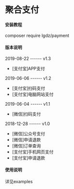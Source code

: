 # 聚合支付

#### 安装教程

composer require lgdz/payment

#### 版本说明
2019-08-22 ------ v1.3
- [支付宝]APP支付

2019-06-06 ------ v1.2
- [支付宝]扫码支付
- [支付宝]电脑网站支付

2019-06-04 ------ v1.1
- [微信]扫码支付

2018-12-28 ------ v1.0
- [微信]公众号支付
- [微信]申请退款
- [微信]订单查询
- [支付宝]手机网页支付
- [支付宝]申请退款

#### 使用说明

详见examples
